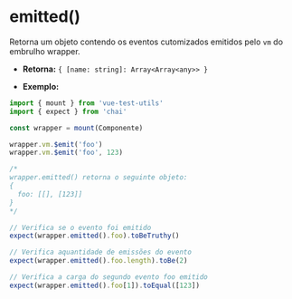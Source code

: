 # emitted()

Retorna um objeto contendo os eventos cutomizados emitidos pelo `vm` do embrulho wrapper.

- **Retorna:** `{ [name: string]: Array<Array<any>> }`

- **Exemplo:**

```js
import { mount } from 'vue-test-utils'
import { expect } from 'chai'

const wrapper = mount(Componente)

wrapper.vm.$emit('foo')
wrapper.vm.$emit('foo', 123)

/*
wrapper.emitted() retorna o seguinte objeto:
{
  foo: [[], [123]]
}
*/

// Verifica se o evento foi emitido
expect(wrapper.emitted().foo).toBeTruthy()

// Verifica aquantidade de emissões do evento
expect(wrapper.emitted().foo.length).toBe(2)

// Verifica a carga do segundo evento foo emitido
expect(wrapper.emitted().foo[1]).toEqual([123])
```
